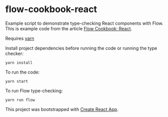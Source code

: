 # flow-cookbook-react

Example script to demonstrate type-checking React components with Flow.
This is example code from the article
[Flow Cookbook: React](TODO).

Requires [yarn](https://yarnpkg.com/)

Install project dependencies before running the code or running the type checker:

    yarn install

To run the code:

    yarn start

To run Flow type-checking:

    yarn run flow

This project was bootstrapped with [Create React App](https://github.com/facebookincubator/create-react-app).

